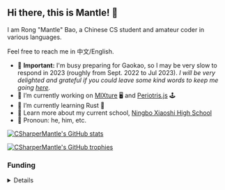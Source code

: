 ## Hi there, this is Mantle! :wave:

I am Rong "Mantle" Bao, a Chinese CS student and amateur coder in various languages.

Feel free to reach me in 中文/English.

- :100: **Important:** I'm busy preparing for Gaokao, so I may be very slow to respond in 2023 (roughly from Sept. 2022 to Jul 2023). *I will be very delighted and grateful if you could leave some kind words to keep me going [here](https://github.com/CSharperMantle/CSharperMantle/issues).*
- :telescope: I’m currently working on [MIXture](https://github.com/CSharperMantle/mixture) :desktop_computer: and [Periotris.js](https://github.com/CSharperMantle/periotrisjs) :joystick:
- :seedling: I’m currently learning Rust :crab:
- :school: Learn more about my current school, [Ningbo Xiaoshi High School](https://www.nbxiaoshi.net/)
- :boy: Pronoun: he, him, etc.

[![CSharperMantle's GitHub stats](https://github-readme-stats.vercel.app/api?username=CSharperMantle&theme=dracula&show_icons=true&count_private=true)](https://github.com/anuraghazra/github-readme-stats)

[![CSharperMantle's GitHub trophies](https://github-profile-trophy.vercel.app/?username=CSharperMantle&theme=onedark)](https://github.com/ryo-ma/github-profile-trophy)

### Funding

<details><summary>Details</summary>
<p>

Thanks for stopping by and considering supporting me!

As you can probably tell, I write software mostly out of interest, and if any of my projects can be useful to you, entertain you or support your life in any way, I will be happy to hear that!

If it is possible for you to donate to my works, it will be easier for me to continue devoting to FOSS projects in my spare time.

There are 2 ways to fund me:
- By **Liberapay**: https://liberapay.com/CSharperMantle
- By **Ai Fa Dian**: https://afdian.net/@CSharperMantle (strongly recommended for Chinese users as it is native to China and supports WeChat Pay and Alipay)

</p>
</details>
